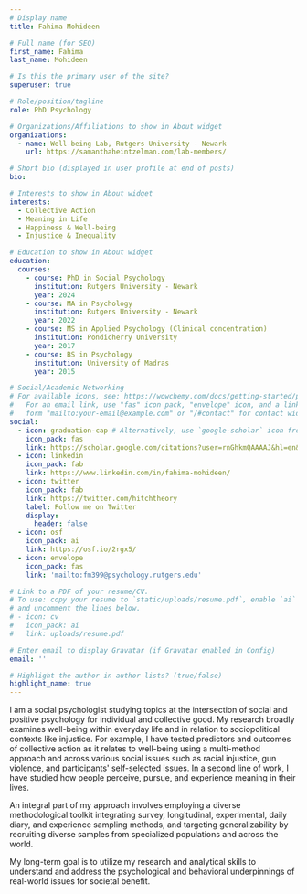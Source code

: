 ```yaml
---
# Display name
title: Fahima Mohideen

# Full name (for SEO)
first_name: Fahima
last_name: Mohideen

# Is this the primary user of the site?
superuser: true

# Role/position/tagline
role: PhD Psychology

# Organizations/Affiliations to show in About widget
organizations:
  - name: Well-being Lab, Rutgers University - Newark
    url: https://samanthaheintzelman.com/lab-members/

# Short bio (displayed in user profile at end of posts)
bio: 

# Interests to show in About widget
interests:
  - Collective Action
  - Meaning in Life
  - Happiness & Well-being
  - Injustice & Inequality

# Education to show in About widget
education:
  courses:
    - course: PhD in Social Psychology
      institution: Rutgers University - Newark
      year: 2024
    - course: MA in Psychology
      institution: Rutgers University - Newark
      year: 2022
    - course: MS in Applied Psychology (Clinical concentration)
      institution: Pondicherry University
      year: 2017
    - course: BS in Psychology
      institution: University of Madras
      year: 2015

# Social/Academic Networking
# For available icons, see: https://wowchemy.com/docs/getting-started/page-builder/#icons
#   For an email link, use "fas" icon pack, "envelope" icon, and a link in the
#   form "mailto:your-email@example.com" or "/#contact" for contact widget.
social:
  - icon: graduation-cap # Alternatively, use `google-scholar` icon from `ai` icon pack
    icon_pack: fas
    link: https://scholar.google.com/citations?user=rnGhkmQAAAAJ&hl=en&oi=ao
  - icon: linkedin
    icon_pack: fab
    link: https://www.linkedin.com/in/fahima-mohideen/
  - icon: twitter
    icon_pack: fab
    link: https://twitter.com/hitchtheory
    label: Follow me on Twitter
    display:
      header: false
  - icon: osf
    icon_pack: ai
    link: https://osf.io/2rgx5/
  - icon: envelope
    icon_pack: fas
    link: 'mailto:fm399@psychology.rutgers.edu'

# Link to a PDF of your resume/CV.
# To use: copy your resume to `static/uploads/resume.pdf`, enable `ai` icons in `params.yaml`,
# and uncomment the lines below.
# - icon: cv
#   icon_pack: ai
#   link: uploads/resume.pdf

# Enter email to display Gravatar (if Gravatar enabled in Config)
email: ''

# Highlight the author in author lists? (true/false)
highlight_name: true
---
```


I am a social psychologist studying topics at the intersection of social and positive psychology for individual and collective good. My research broadly examines well-being within everyday life and in relation to sociopolitical contexts like injustice. For example, I have tested predictors and outcomes of collective action as it relates to well-being using a multi-method approach and across various social issues such as racial injustice, gun violence, and participants' self-selected issues. In a second line of work, I have studied how people perceive, pursue, and experience meaning in their lives. 

An integral part of my approach involves employing a diverse methodological toolkit integrating survey, longitudinal, experimental, daily diary, and experience sampling methods, and targeting generalizability by recruiting diverse samples from specialized populations and across the world. 

My long-term goal is to utilize my research and analytical skills to understand and address the psychological and behavioral underpinnings of real-world issues for societal benefit.

